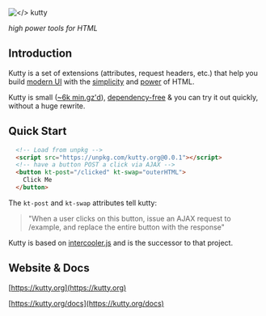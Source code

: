 ![</> kutty](https://github.com/bigskysoftware/kutty/raw/master/www/img/kutty_logo.png "high power tools for HTML")

*high power tools for HTML*

## Introduction

Kutty is a set of extensions (attributes, request headers, etc.) that help you build 
[modern UI](/examples) with the [simplicity](https://en.wikipedia.org/wiki/HATEOAS) and 
[power](https://www.ics.uci.edu/~fielding/pubs/dissertation/rest_arch_style.htm) of HTML. 

Kutty is small ([~6k min.gz'd](https://unpkg.com/kutty.org/dist/)), [dependency-free](https://github.com/bigskysoftware/kutty/blob/master/package.json) 
& you can try it out quickly, without a huge rewrite.

## Quick Start

```html
  <!-- Load from unpkg -->
  <script src="https://unpkg.com/kutty.org@0.0.1"></script>
  <!-- have a button POST a click via AJAX -->
  <button kt-post="/clicked" kt-swap="outerHTML">
    Click Me
  </button>
```

The `kt-post` and `kt-swap` attributes tell kutty:

> "When a user clicks on this button, issue an AJAX request to /example, and replace the entire button with the response"

Kutty is based on [intercooler.js](http://intercoolerjs.org) and is the successor to that project.

## Website & Docs

[https://kutty.org](https://kutty.org)

[https://kutty.org/docs](https://kutty.org/docs)
